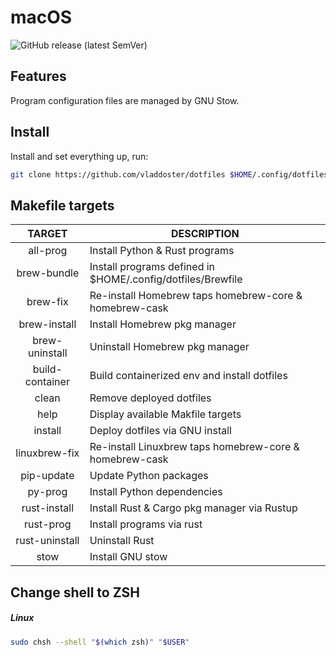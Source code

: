 # macOS

![GitHub release (latest SemVer)](https://img.shields.io/github/v/release/vladdoster/dotfiles)

## Features

Program configuration files are managed by GNU Stow.

## Install

Install and set everything up, run:

```bash
git clone https://github.com/vladdoster/dotfiles $HOME/.config/dotfiles
```

## Makefile targets

| TARGET          | DESCRIPTION                                                 |
| :-------------: | ----------------------------------------------------------- |
| all-prog        | Install Python & Rust programs                              |
| brew-bundle     | Install programs defined in $HOME/.config/dotfiles/Brewfile |
| brew-fix        | Re-install Homebrew taps homebrew-core & homebrew-cask      |
| brew-install    | Install Homebrew pkg manager                                |
| brew-uninstall  | Uninstall Homebrew pkg manager                              |
| build-container | Build containerized env and install dotfiles                |
| clean           | Remove deployed dotfiles                                    |
| help            | Display available Makfile targets                           |
| install         | Deploy dotfiles via GNU install                             |
| linuxbrew-fix   | Re-install Linuxbrew taps homebrew-core & homebrew-cask     |
| pip-update      | Update Python packages                                      |
| py-prog         | Install Python dependencies                                 |
| rust-install    | Install Rust & Cargo pkg manager via Rustup                 |
| rust-prog       | Install programs via rust                                   |
| rust-uninstall  | Uninstall Rust                                              |
| stow            | Install GNU stow                                            |

## Change shell to ZSH

##### Linux

```bash
sudo chsh --shell "$(which zsh)" "$USER"
```
